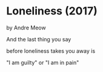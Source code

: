 # Loneliness (2017)
by Andre Meow

And the last thing you say

before loneliness takes you away is

"I am guilty" or "I am in pain"
